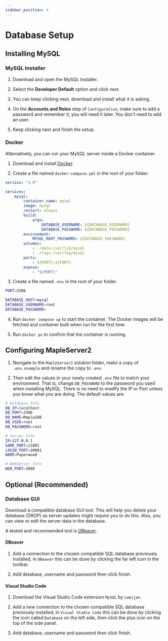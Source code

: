 ```yaml
---
sidebar_position: 4
---
```


# Database Setup

## Installing MySQL

### MySQL Installer

1. Download and open the MySQL Installer.

2. Select the **Developer Default** option and click next.

3. You can keep clicking next, download and install what it is asking.

4. On the **Accounts and Roles** step of `Configuration`, make sure to add a password and remember it, you will need it later. You don't need to add an user.

5. Keep clicking next and finish the setup.

### Docker

Alternatively, you can run your MySQL server inside a Docker container.

1. Download and install [Docker](https://www.docker.com/products/docker-desktop).

2. Create a file named `docker-compose.yml` in the root of your folder.

```yml
version: "3.9"

services:
    mysql:
        container_name: mysql
        image: mysql
        restart: always
        build:
            args:
                DATABASE_USERNAME: ${DATABASE_USERNAME}
                DATABASE_PASSWORD: ${DATABASE_PASSWORD}
        environment:
            MYSQL_ROOT_PASSWORD: ${DATABASE_PASSWORD}
        volumes:
            - ./data:/var/lib/mysql
            - ./logs:/var/log/mysql
        ports:
            - ${PORT}:${PORT}
        expose:
            - "${PORT}"
```

3. Create a file named `.env` in the root of your folder.

```sh
PORT=3306

DATABASE_HOST=mysql
DATABASE_USERNAME=root
DATABASE_PASSWORD=
```

4. Run `docker compose up` to start the container. The Docker images will be fetched and container built when run for the first time.

5. Run `docker ps` to confirm that the container is running.

## Configuring MapleServer2

1. Navigate to the `MapleServer2` solution folder, make a copy of `.env.example` and rename the copy to `.env`.

2. Then edit the values in your newly created `.env` file to match your environment. That is, change `DB_PASSWORD` to the password you used when installing MySQL. There is no need to modify the IP or Port unless you know what you are doing. The default values are:

```sh
# Database Info
DB_IP=localhost
DB_PORT=3306
DB_NAME=Maple2DB
DB_USER=root
DB_PASSWORD=root

# Server Info
IP=127.0.0.1
GAME_PORT=21001
LOGIN_PORT=20001
NAME=Paperwood

# WebServer Info
WEB_PORT=3000
```

## Optional (Recommended)

### Database GUI

Download a compatible database GUI tool. This will help you delete your database (DROP) as server updates might require you to do this.
Also, you can view or edit the server data in the database. 

A tested and recommended tool is [DBeaver](https://dbeaver.io/download/).

#### DBeaver

1. Add a connection to the chosen compatible SQL database previously installed, in `DBeaver` this can be done by clicking the far left icon in the toolbar.

2. Add database, username and password then click finish.

#### Visual Studio Code

1. Download the Visual Studio Code extension `MySQL` by `cweijan`.

2. Add a new connection to the chosen compatible SQL database previously installed, in `Visual Studio Code` this can be done by clicking the icon called `Database` on the left side, then click the plus icon on the top of the side panel.

3. Add database, username and password then click finish.
